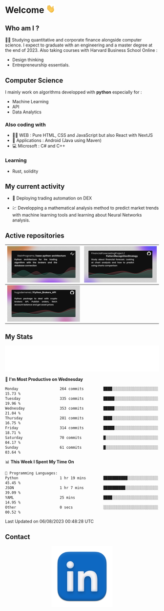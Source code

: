 # Welcome <img src="assets/hello.gif" width="30px"/>

## Who am I ?

:man_student: Studying quantitative and corporate finance alongside computer science.
I expect to graduate with an engineering and a master degree at the end of 2023.
Also taking courses with Harvard Business School Online :

* Design thinking
* Entrepreneurship essentials.

## Computer Science

I mainly work on algorithms developped with **python** especially for :

* Machine Learning
* API
* Data Analytics

### Also coding with

* :man_technologist: WEB : Pure HTML, CSS and JavaScript but also React with NextJS
* :iphone: Applications : Android (Java using Maven)
* :computer: Microsoft : C# and C++

### Learning

* Rust, solidity

## My current activity

* :rocket: Deploying trading automation on DEX

* :chart: Developping a mathematical analysis method to predict market trends with machine learning tools and learning about Neural Networks analysis.

## Active repositories

|[![Python Trading Algorithm](assets/base_python_architecture.png)](https://github.com/SteinPrograms/base-python-architecture)|[![Quantitative Prediction](assets/pattern_recognition_strategy.png)](https://github.com/FinancialForecastingProject/PatternRecognitionStrategy.git)|
| ------------- | ------------- |
|[![Broker SDK](assets/python_brokers_api.png)](https://github.com/hugodemenez/Python_Brokers_API)||

## My Stats

<p align=center>
<img src="metrics.plugin.wakatime.svg" alt="Metrics">
</p>

<!--START_SECTION:waka-->
📅 **I'm Most Productive on Wednesday** 

```text
Monday                   264 commits         ████░░░░░░░░░░░░░░░░░░░░░   15.73 % 
Tuesday                  335 commits         █████░░░░░░░░░░░░░░░░░░░░   19.96 % 
Wednesday                353 commits         █████░░░░░░░░░░░░░░░░░░░░   21.04 % 
Thursday                 281 commits         ████░░░░░░░░░░░░░░░░░░░░░   16.75 % 
Friday                   314 commits         █████░░░░░░░░░░░░░░░░░░░░   18.71 % 
Saturday                 70 commits          █░░░░░░░░░░░░░░░░░░░░░░░░   04.17 % 
Sunday                   61 commits          █░░░░░░░░░░░░░░░░░░░░░░░░   03.64 % 
```


📊 **This Week I Spent My Time On** 

```text
💬 Programming Languages: 
Python                   1 hr 19 mins        ███████████░░░░░░░░░░░░░░   45.45 % 
JSON                     1 hr 7 mins         ██████████░░░░░░░░░░░░░░░   39.09 % 
YAML                     25 mins             ████░░░░░░░░░░░░░░░░░░░░░   14.95 % 
Other                    0 secs              ░░░░░░░░░░░░░░░░░░░░░░░░░   00.52 % 
```


 Last Updated on 06/08/2023 00:48:28 UTC
<!--END_SECTION:waka-->

## Contact

<p align=center >
<a href="https://www.linkedin.com/in/hugo-demenez/">
<picture>
  <source media="(prefers-color-scheme: dark)" srcset="assets/linkedin_light.png">
  <img height="200px" width="200px" alt="Linkedin link" src="assets/linkedin.png">
</picture>
</a>
</p>
